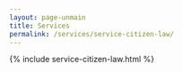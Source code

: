 ```yaml
---
layout: page-unmain
title: Services
permalink: /services/service-citizen-law/
---
```


{% include service-citizen-law.html %}
